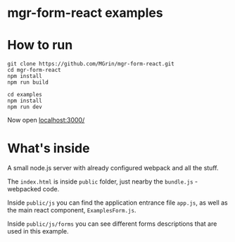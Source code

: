 # mgr-form-react examples

# How to run
```
git clone https://github.com/MGrin/mgr-form-react.git
cd mgr-form-react
npm install
npm run build

cd examples
npm install
npm run dev
```
Now open [localhost:3000/](http://localhost:3000/)

# What's inside
A small node.js server with already configured webpack and all the stuff.

The `index.html` is inside `public` folder, just nearby the `bundle.js` - webpacked code.

Inside `public/js` you can find the application entrance file `app.js`, as well as the main react component, `ExamplesForm.js`.

Inside `public/js/forms` you can see different forms descriptions that are used in this example.
